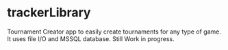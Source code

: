 # trackerLibrary
Tournament Creator app to easily create tournaments for any type of game. It uses file I/O and MSSQL database. Still Work in progress.
